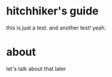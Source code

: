 # hitchhiker's guide

this is just a test. and another test! yeah.

# about

let's talk about that later
